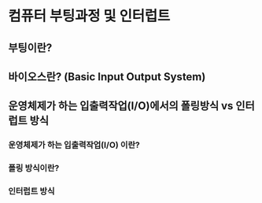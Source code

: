 # 컴퓨터 부팅과정 및 인터럽트

## 부팅이란?

## 바이오스란? (Basic Input Output System)

## 운영체제가 하는 입출력작업(I/O)에서의 폴링방식 vs 인터럽트 방식

### 운영체제가 하는 입출력작업(I/O) 이란?

### 폴링 방식이란?

### 인터럽트 방식